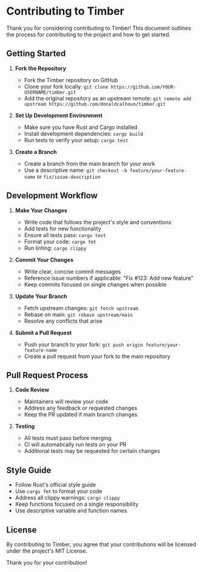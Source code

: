 # Contributing to Timber

Thank you for considering contributing to Timber! This document outlines the process for contributing to the project and how to get started.

## Getting Started

1. **Fork the Repository**
    - Fork the Timber repository on GitHub
    - Clone your fork locally: `git clone https://github.com/YOUR-USERNAME/timber.git`
    - Add the original repository as an upstream remote: `git remote add upstream https://github.com/donaldcalhoun/timber.git`

2. **Set Up Development Environment**
    - Make sure you have Rust and Cargo installed
    - Install development dependencies: `cargo build`
    - Run tests to verify your setup: `cargo test`

3. **Create a Branch**
    - Create a branch from the main branch for your work
    - Use a descriptive name: `git checkout -b feature/your-feature-name` or `fix/issue-description`

## Development Workflow

1. **Make Your Changes**
    - Write code that follows the project's style and conventions
    - Add tests for new functionality
    - Ensure all tests pass: `cargo test`
    - Format your code: `cargo fmt`
    - Run linting: `cargo clippy`

2. **Commit Your Changes**
    - Write clear, concise commit messages
    - Reference issue numbers if applicable: "Fix #123: Add new feature"
    - Keep commits focused on single changes when possible

3. **Update Your Branch**
    - Fetch upstream changes: `git fetch upstream`
    - Rebase on main: `git rebase upstream/main`
    - Resolve any conflicts that arise

4. **Submit a Pull Request**
    - Push your branch to your fork: `git push origin feature/your-feature-name`
    - Create a pull request from your fork to the main repository

## Pull Request Process

1. **Code Review**
    - Maintainers will review your code
    - Address any feedback or requested changes
    - Keep the PR updated if main branch changes

2. **Testing**
    - All tests must pass before merging
    - CI will automatically run tests on your PR
    - Additional tests may be requested for certain changes

## Style Guide

- Follow Rust's official style guide
- Use `cargo fmt` to format your code
- Address all clippy warnings: `cargo clippy`
- Keep functions focused on a single responsibility
- Use descriptive variable and function names

## License

By contributing to Timber, you agree that your contributions will be licensed under the project's MIT License.

Thank you for your contribution!